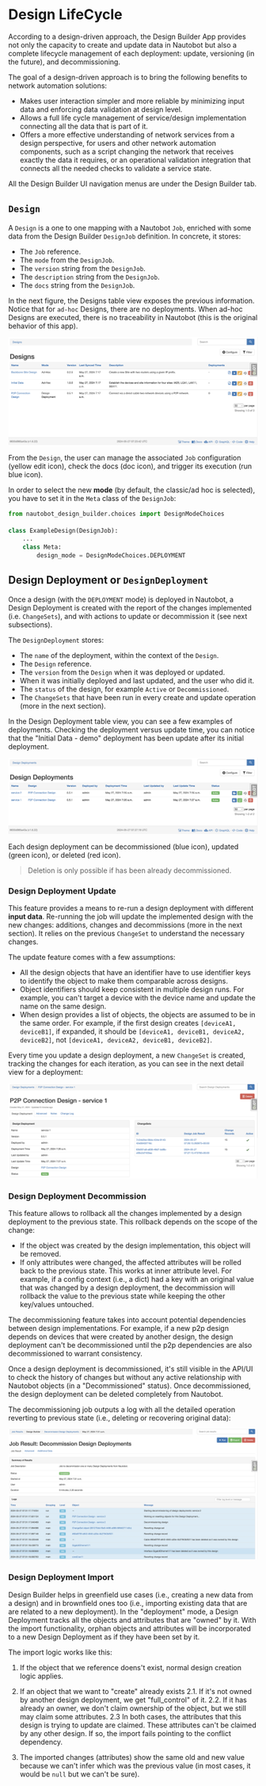 # Design LifeCycle

According to a design-driven approach, the Design Builder App provides not only the capacity to create and update data in Nautobot but also a complete lifecycle management of each deployment: update, versioning (in the future), and decommissioning.

The goal of a design-driven approach is to bring the following benefits to network automation solutions:

- Makes user interaction simpler and more reliable by minimizing input data and enforcing data validation at design level.
- Allows a full life cycle management of service/design implementation connecting all the data that is part of it.
- Offers a more effective understanding of network services from a design perspective, for users and other network automation components, such as a script changing the network that receives exactly the data it requires, or an operational validation integration that connects all the needed checks to validate a service state.

All the Design Builder UI navigation menus are under the Design Builder tab.

## `Design`

A `Design` is a one to one mapping with a Nautobot `Job`, enriched with some data from the Design Builder `DesignJob` definition. In concrete, it stores:

- The `Job` reference.
- The `mode` from the `DesignJob`.
- The `version` string from the `DesignJob`.
- The `description` string from the `DesignJob`.
- The `docs` string from the `DesignJob`.

In the next figure, the Designs table view exposes the previous information. Notice that for `ad-hoc` Designs, there are no deployments. When ad-hoc Designs are executed, there is no traceability in Nautobot (this is the original behavior of this app).

![designs](../images/screenshots/designs.png)

From the `Design`, the user can manage the associated `Job` configuration (yellow edit icon), check the docs (doc icon), and trigger its execution (run blue icon).

In order to select the new **mode** (by default, the classic/ad hoc is selected), you have to set it in the `Meta` class of the `DesignJob`:

```py
from nautobot_design_builder.choices import DesignModeChoices

class ExampleDesign(DesignJob):
    ...
    class Meta:
        design_mode = DesignModeChoices.DEPLOYMENT
```

## Design Deployment or `DesignDeployment`

Once a design (with the `DEPLOYMENT` mode) is deployed in Nautobot, a Design Deployment is created with the report of the changes implemented (i.e. `ChangeSets`), and with actions to update or decommission it (see next subsections).

The `DesignDeployment` stores:

- The `name` of the deployment, within the context of the `Design`.
- The `Design` reference.
- The `version` from the `Design` when it was deployed or updated.
- When it was initially deployed and last updated, and the user who did it.
- The `status` of the design, for example `Active` or `Decommissioned`.
- The `ChangeSets` that have been run in every create and update operation (more in the next section).

In the Design Deployment table view, you can see a few examples of deployments. Checking the deployment versus update time, you can notice that the "Initial Data - demo" deployment has been update after its initial deployment.

![design-deployments](../images/screenshots/design-deployments.png)

Each design deployment can be decommissioned (blue icon), updated (green icon), or deleted (red icon).

> Deletion is only possible if has been already decommissioned.

### Design Deployment Update

This feature provides a means to re-run a design deployment with different **input data**. Re-running the job will update the implemented design with the new changes: additions, changes and decommissions (more in the next section). It relies on the previous `ChangeSet` to understand the necessary changes.

The update feature comes with a few assumptions:

- All the design objects that have an identifier have to use identifier keys to identify the object to make them comparable across designs.
- Object identifiers should keep consistent in multiple design runs. For example, you can't target a device with the device name and update the name on the same design.
- When design provides a list of objects, the objects are assumed to be in the same order. For example, if the first design creates `[deviceA1, deviceB1]`, if expanded, it should be `[deviceA1, deviceB1, deviceA2, deviceB2]`, not `[deviceA1, deviceA2, deviceB1, deviceB2]`.

Every time you update a design deployment, a new `ChangeSet` is created, tracking the changes for each iteration, as you can see in the next detail view for a deployment:

![design-deployment-detail](../images/screenshots/design-deployment-detail.png)

### Design Deployment Decommission

This feature allows to rollback all the changes implemented by a design deployment to the previous state. This rollback depends on the scope of the change:

- If the object was created by the design implementation, this object will be removed.
- If only attributes were changed, the affected attributes will be rolled back to the previous state. This works at inner attribute level. For example, if a config context (i.e., a dict) had a key with an original value that was changed by a design deployment, the decommission will rollback the value to the previous state while keeping the other key/values untouched.

The decommissioning feature takes into account potential dependencies between design implementations. For example, if a new p2p design depends on devices that were created by another design, the design deployment can't be decommissioned until the p2p dependencies are also decommissioned to warrant consistency.

Once a design deployment is decommissioned, it's still visible in the API/UI to check the history of changes but without any active relationship with Nautobot objects (in a "Decommissioned" status). Once decommissioned, the design deployment can be deleted completely from Nautobot.

The decommissioning job outputs a log with all the detailed operation reverting to previous state (i.e., deleting or recovering original data):

![design-deployment-decommissioning](../images/screenshots/design-deployment-decommissioning.png)

### Design Deployment Import

Design Builder helps in greenfield use cases (i.e., creating a new data from a design) and in brownfield ones too (i.e., importing existing data that are are related to a new deployment). In the "deployment" mode, a Design Deployment tracks all the objects and attributes that are "owned" by it. With the import functionality, orphan objects and attributes will be incorporated to a new Design Deployment as if they have been set by it.

The import logic works like this:

1. If the object that we reference doens't exist, normal design creation logic applies.

2. If an object that we want to "create" already exists
   2.1. If it's not owned by another design deployment, we get "full_control" of it.
   2.2. If it has already an owner, we don't claim ownership of the object, but we still may claim some attributes.
   2.3 In both cases, the attributes that this design is trying to update are claimed. These attributes can't be claimed by any other design. If so, the import fails pointing to the conflict dependency.

3. The imported changes (attributes) show the same old and new value because we can't infer which was the previous value (in most cases, it would be `null` but we can't be sure).
